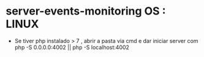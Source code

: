 # server-events-monitoring OS : LINUX
 - Se tiver php instalado > 7 , abrir a pasta via cmd e dar iniciar server com php -S 0.0.0.0:4002 || php -S localhost:4002
